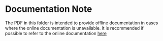 # Documentation Note
The PDF in this folder is intended to provide offline documentation in cases where the online documentation is unavailable. It is recommended if possible to refer to the online documentation [here](https://cmwedin.github.io/NoiseGeneratorsDocumentation/namespaces.html)